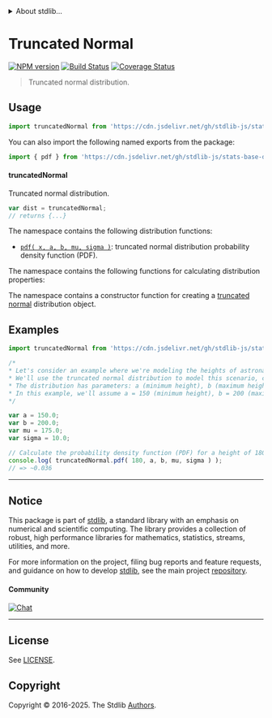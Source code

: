 <!--

@license Apache-2.0

Copyright (c) 2018 The Stdlib Authors.

Licensed under the Apache License, Version 2.0 (the "License");
you may not use this file except in compliance with the License.
You may obtain a copy of the License at

   http://www.apache.org/licenses/LICENSE-2.0

Unless required by applicable law or agreed to in writing, software
distributed under the License is distributed on an "AS IS" BASIS,
WITHOUT WARRANTIES OR CONDITIONS OF ANY KIND, either express or implied.
See the License for the specific language governing permissions and
limitations under the License.

-->


<details>
  <summary>
    About stdlib...
  </summary>
  <p>We believe in a future in which the web is a preferred environment for numerical computation. To help realize this future, we've built stdlib. stdlib is a standard library, with an emphasis on numerical and scientific computation, written in JavaScript (and C) for execution in browsers and in Node.js.</p>
  <p>The library is fully decomposable, being architected in such a way that you can swap out and mix and match APIs and functionality to cater to your exact preferences and use cases.</p>
  <p>When you use stdlib, you can be absolutely certain that you are using the most thorough, rigorous, well-written, studied, documented, tested, measured, and high-quality code out there.</p>
  <p>To join us in bringing numerical computing to the web, get started by checking us out on <a href="https://github.com/stdlib-js/stdlib">GitHub</a>, and please consider <a href="https://opencollective.com/stdlib">financially supporting stdlib</a>. We greatly appreciate your continued support!</p>
</details>

# Truncated Normal

[![NPM version][npm-image]][npm-url] [![Build Status][test-image]][test-url] [![Coverage Status][coverage-image]][coverage-url] <!-- [![dependencies][dependencies-image]][dependencies-url] -->

> Truncated normal distribution.



<section class="usage">

## Usage

```javascript
import truncatedNormal from 'https://cdn.jsdelivr.net/gh/stdlib-js/stats-base-dists-truncated-normal@deno/mod.js';
```

You can also import the following named exports from the package:

```javascript
import { pdf } from 'https://cdn.jsdelivr.net/gh/stdlib-js/stats-base-dists-truncated-normal@deno/mod.js';
```

#### truncatedNormal

Truncated normal distribution.

```javascript
var dist = truncatedNormal;
// returns {...}
```

The namespace contains the following distribution functions:

<!-- <toc pattern="*+(cdf|pdf|mgf|quantile)*"> -->

<div class="namespace-toc">

-   <span class="signature">[`pdf( x, a, b, mu, sigma )`][@stdlib/stats/base/dists/truncated-normal/pdf]</span><span class="delimiter">: </span><span class="description">truncated normal distribution probability density function (PDF).</span>

</div>

<!-- </toc> -->

The namespace contains the following functions for calculating distribution properties:

<!-- <toc pattern="*+(entropy|kurtosis|mean|median|mode|skewness|stdev|variance)*"> -->

<!-- </toc> -->

The namespace contains a constructor function for creating a [truncated normal][truncated-normal-distribution] distribution object.

<!-- <toc pattern="*ctor*"> -->

<!-- </toc> -->

</section>

<!-- /.usage -->

<section class="examples">

## Examples

<!-- TODO: better examples -->

<!-- eslint no-undef: "error" -->

```javascript
import truncatedNormal from 'https://cdn.jsdelivr.net/gh/stdlib-js/stats-base-dists-truncated-normal@deno/mod.js';

/*
* Let's consider an example where we're modeling the heights of astronauts.
* We'll use the truncated normal distribution to model this scenario, considering constraints on their minimum and maximum heights.
* The distribution has parameters: a (minimum height), b (maximum height), mu (location parameter), and sigma (scale parameter).
* In this example, we'll assume a = 150 (minimum height), b = 200 (maximum height), mu = 175 (location parameter), and sigma = 10 (scale parameter).
*/

var a = 150.0;
var b = 200.0;
var mu = 175.0;
var sigma = 10.0;

// Calculate the probability density function (PDF) for a height of 180 cm:
console.log( truncatedNormal.pdf( 180, a, b, mu, sigma ) );
// => ~0.036
```

</section>

<!-- /.examples -->

<!-- Section for related `stdlib` packages. Do not manually edit this section, as it is automatically populated. -->

<section class="related">

</section>

<!-- /.related -->

<!-- Section for all links. Make sure to keep an empty line after the `section` element and another before the `/section` close. -->


<section class="main-repo" >

* * *

## Notice

This package is part of [stdlib][stdlib], a standard library with an emphasis on numerical and scientific computing. The library provides a collection of robust, high performance libraries for mathematics, statistics, streams, utilities, and more.

For more information on the project, filing bug reports and feature requests, and guidance on how to develop [stdlib][stdlib], see the main project [repository][stdlib].

#### Community

[![Chat][chat-image]][chat-url]

---

## License

See [LICENSE][stdlib-license].


## Copyright

Copyright &copy; 2016-2025. The Stdlib [Authors][stdlib-authors].

</section>

<!-- /.stdlib -->

<!-- Section for all links. Make sure to keep an empty line after the `section` element and another before the `/section` close. -->

<section class="links">

[npm-image]: http://img.shields.io/npm/v/@stdlib/stats-base-dists-truncated-normal.svg
[npm-url]: https://npmjs.org/package/@stdlib/stats-base-dists-truncated-normal

[test-image]: https://github.com/stdlib-js/stats-base-dists-truncated-normal/actions/workflows/test.yml/badge.svg?branch=main
[test-url]: https://github.com/stdlib-js/stats-base-dists-truncated-normal/actions/workflows/test.yml?query=branch:main

[coverage-image]: https://img.shields.io/codecov/c/github/stdlib-js/stats-base-dists-truncated-normal/main.svg
[coverage-url]: https://codecov.io/github/stdlib-js/stats-base-dists-truncated-normal?branch=main

<!--

[dependencies-image]: https://img.shields.io/david/stdlib-js/stats-base-dists-truncated-normal.svg
[dependencies-url]: https://david-dm.org/stdlib-js/stats-base-dists-truncated-normal/main

-->

[chat-image]: https://img.shields.io/gitter/room/stdlib-js/stdlib.svg
[chat-url]: https://app.gitter.im/#/room/#stdlib-js_stdlib:gitter.im

[stdlib]: https://github.com/stdlib-js/stdlib

[stdlib-authors]: https://github.com/stdlib-js/stdlib/graphs/contributors

[umd]: https://github.com/umdjs/umd
[es-module]: https://developer.mozilla.org/en-US/docs/Web/JavaScript/Guide/Modules

[deno-url]: https://github.com/stdlib-js/stats-base-dists-truncated-normal/tree/deno
[deno-readme]: https://github.com/stdlib-js/stats-base-dists-truncated-normal/blob/deno/README.md
[umd-url]: https://github.com/stdlib-js/stats-base-dists-truncated-normal/tree/umd
[umd-readme]: https://github.com/stdlib-js/stats-base-dists-truncated-normal/blob/umd/README.md
[esm-url]: https://github.com/stdlib-js/stats-base-dists-truncated-normal/tree/esm
[esm-readme]: https://github.com/stdlib-js/stats-base-dists-truncated-normal/blob/esm/README.md
[branches-url]: https://github.com/stdlib-js/stats-base-dists-truncated-normal/blob/main/branches.md

[stdlib-license]: https://raw.githubusercontent.com/stdlib-js/stats-base-dists-truncated-normal/main/LICENSE

[truncated-normal-distribution]: https://en.wikipedia.org/wiki/Truncated_normal_distribution

<!-- <toc-links> -->

[@stdlib/stats/base/dists/truncated-normal/pdf]: https://github.com/stdlib-js/stats-base-dists-truncated-normal-pdf/tree/deno

<!-- </toc-links> -->

</section>

<!-- /.links -->
